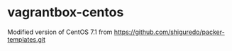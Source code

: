 # vagrantbox-centos
Modified version of CentOS 7.1 from https://github.com/shiguredo/packer-templates.git

